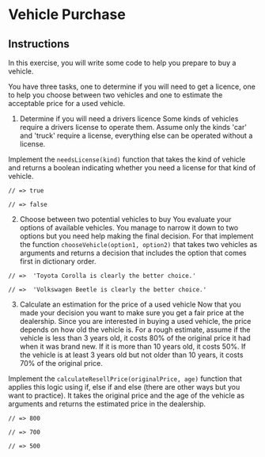 # Vehicle Purchase

## Instructions

In this exercise, you will write some code to help you prepare to buy a vehicle.

You have three tasks, one to determine if you will need to get a licence, one to help you choose between two vehicles and one to estimate the acceptable price for a used vehicle.

1. Determine if you will need a drivers licence
Some kinds of vehicles require a drivers license to operate them. Assume only the kinds 'car' and 'truck' require a license, everything else can be operated without a license.

Implement the ``needsLicense(kind)`` function that takes the kind of vehicle and returns a boolean indicating whether you need a license for that kind of vehicle.

```needsLicense('car');
// => true
```

```needsLicense('bike');
// => false
```

2. Choose between two potential vehicles to buy
You evaluate your options of available vehicles. You manage to narrow it down to two options but you need help making the final decision. For that implement the function ``chooseVehicle(option1, option2)`` that takes two vehicles as arguments and returns a decision that includes the option that comes first in dictionary order.

```chooseVehicle('Wuling Hongguang', 'Toyota Corolla');
// =>  'Toyota Corolla is clearly the better choice.'
```

```chooseVehicle('Volkswagen Beetle', 'Volkswagen Golf');
// =>  'Volkswagen Beetle is clearly the better choice.'
```

3. Calculate an estimation for the price of a used vehicle
Now that you made your decision you want to make sure you get a fair price at the dealership. Since you are interested in buying a used vehicle, the price depends on how old the vehicle is. For a rough estimate, assume if the vehicle is less than 3 years old, it costs 80% of the original price it had when it was brand new. If it is more than 10 years old, it costs 50%. If the vehicle is at least 3 years old but not older than 10 years, it costs 70% of the original price.

Implement the ``calculateResellPrice(originalPrice, age)`` function that applies this logic using if, else if and else (there are other ways but you want to practice). It takes the original price and the age of the vehicle as arguments and returns the estimated price in the dealership.

```calculateResellPrice(1000, 1);
// => 800
```

```calculateResellPrice(1000, 5);
// => 700
```

```calculateResellPrice(1000, 15);
// => 500
```